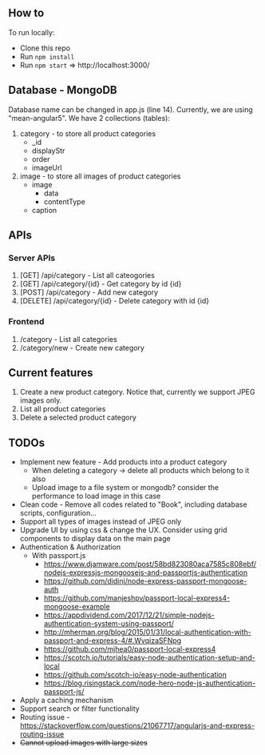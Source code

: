 ## How to
To run locally:

* Clone this repo
* Run `npm install`
* Run `npm start`
=> http://localhost:3000/

## Database - MongoDB

Database name can be changed in app.js (line 14). Currently, we are using "mean-angular5".
We have 2 collections (tables):
1. category - to store all product categories
    - _id
    - displayStr
    - order
    - imageUrl
2. image - to store all images of product categories
    - image
        - data
        - contentType
    - caption

## APIs
### Server APIs
1. [GET] /api/category - List all cateogories
2. [GET] /api/category/{id} - Get category by id {id}    
3. [POST] /api/category - Add new category
4. [DELETE] /api/category/{id} - Delete category with id {id}

### Frontend
1. /category - List all categories
2. /category/new - Create new category

## Current features
1. Create a new product category. Notice that, currently we support JPEG images only.
2. List all product categories
3. Delete a selected product category

## TODOs
* Implement new feature - Add products into a product category
    * When deleting a category -> delete all products which belong to it also
    * Upload image to a file system or mongodb? consider the performance to load image in this case
* Clean code - Remove all codes related to "Book", including database scripts, configuration...
* Support all types of images instead of JPEG only
* Upgrade UI by using css & change the UX. Consider using grid components to display data on the main page
* Authentication & Authorization
    * With passport.js
        * https://www.djamware.com/post/58bd823080aca7585c808ebf/nodejs-expressjs-mongoosejs-and-passportjs-authentication
        * https://github.com/didinj/node-express-passport-mongoose-auth
        * https://github.com/manjeshpv/passport-local-express4-mongoose-example
        * https://appdividend.com/2017/12/21/simple-nodejs-authentication-system-using-passport/
        * http://mherman.org/blog/2015/01/31/local-authentication-with-passport-and-express-4/#.WvqizaSFNpg
        * https://github.com/mjhea0/passport-local-express4
        * https://scotch.io/tutorials/easy-node-authentication-setup-and-local
        * https://github.com/scotch-io/easy-node-authentication
        * https://blog.risingstack.com/node-hero-node-js-authentication-passport-js/
* Apply a caching mechanism
* Support search or filter functionality
* Routing issue - https://stackoverflow.com/questions/21067717/angularjs-and-express-routing-issue
* ~~Cannot upload images with large sizes~~